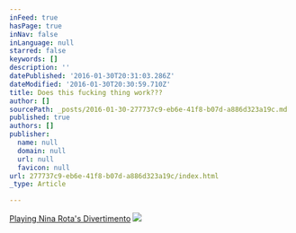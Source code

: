 ```yaml
---
inFeed: true
hasPage: true
inNav: false
inLanguage: null
starred: false
keywords: []
description: ''
datePublished: '2016-01-30T20:31:03.286Z'
dateModified: '2016-01-30T20:30:59.710Z'
title: Does this fucking thing work???
author: []
sourcePath: _posts/2016-01-30-277737c9-eb6e-41f8-b07d-a886d323a19c.md
published: true
authors: []
publisher:
  name: null
  domain: null
  url: null
  favicon: null
url: 277737c9-eb6e-41f8-b07d-a886d323a19c/index.html
_type: Article

---
```

[Playing Nina Rota's Divertimento][0]
![](https://s3-us-west-2.amazonaws.com/the-grid-img/p/a395b4f2ab1f01187b4d8803c0eb2d3714aa7adb.jpg)

[0]: https://www.youtube.com/watch?v=fjfHKIl1t0Q